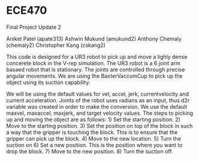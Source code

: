 # ECE470
Final Project Update 2

Aniket Patel (apate313)
Ashwin Mukund (amukund2)
Anthony Chemaly (chemaly2)
Christopher Kang (cskang2)

This code is designed for a UR3 robot to pick up and move a lighly dense concerete block in the V-rep simulation. 
The UR3 robot is a 6 joint arm basaed robot that is stationary. The joints are controlled through precise angular movements. We are using the BaxterVaccumCup to pick up the object using its suction capability. 

We will be using the default values for vel, accel, jerk, currentvelocity and current acceleration. Joints of the robot uses radians as an input, thus d2r variable was created in order to make the conversion. We use the default maxvel, maxaccel,  maxjerk, and target velocity values. 
The steps to picking up and moving the object are as follows: 
    1) Set the starting position. 
    2) Move to the starting position. 
    3) Set the position on top of the block in such a way that the gripper is touching the block. This is to ensure that the gripper can pick up the block. 
    4) Move to the new location. 
    5) Turn the suction on
    6) Set a new position. This is the position where you want to drop the block.
    7) Move to the new position. 
    8) Turn the suction off. 
    
    
    
    
    
